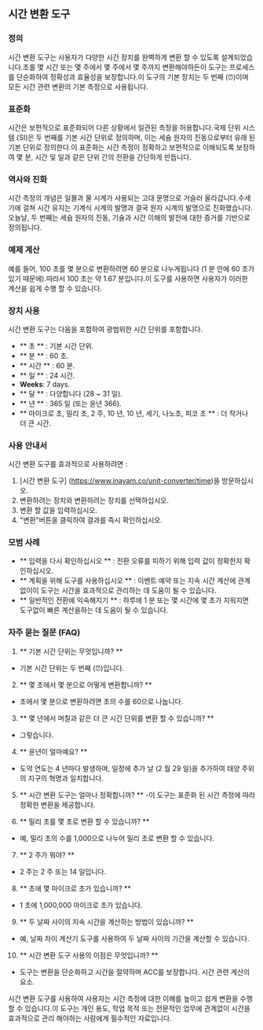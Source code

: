 ## 시간 변환 도구

### 정의
시간 변환 도구는 사용자가 다양한 시간 장치를 완벽하게 변환 할 수 있도록 설계되었습니다.초를 몇 시간 또는 몇 주에서 몇 주에서 몇 주까지 변환해야하든이 도구는 프로세스를 단순화하여 정확성과 효율성을 보장합니다.이 도구의 기본 장치는 두 번째 (⏰)이며 모든 시간 관련 변환의 기본 측정으로 사용됩니다.

### 표준화
시간은 보편적으로 표준화되어 다른 상황에서 일관된 측정을 허용합니다.국제 단위 시스템 (SI)은 두 번째를 기본 시간 단위로 정의하며, 이는 세슘 원자의 진동으로부터 유래 된 기본 단위로 정의한다.이 표준화는 시간 측정이 정확하고 보편적으로 이해되도록 보장하여 몇 분, 시간 및 일과 같은 단위 간의 전환을 간단하게 만듭니다.

### 역사와 진화
시간 측정의 개념은 일몰과 물 시계가 사용되는 고대 문명으로 거슬러 올라갑니다.수세기에 걸쳐 시간 유지는 기계식 시계의 발명과 결국 원자 시계의 발명으로 진화했습니다.오늘날, 두 번째는 세슘 원자의 진동, 기술과 시간 이해의 발전에 대한 증거를 기반으로 정의됩니다.

### 예제 계산
예를 들어, 100 초를 몇 분으로 변환하려면 60 분으로 나누게됩니다 (1 분 안에 60 초가 있기 때문에).따라서 100 초는 약 1.67 분입니다.이 도구를 사용하면 사용자가 이러한 계산을 쉽게 수행 할 수 있습니다.

### 장치 사용
시간 변환 도구는 다음을 포함하여 광범위한 시간 단위를 포함합니다.
- ** 초 ** : 기본 시간 단위.
- ** 분 ** : 60 초.
- ** 시간 ** : 60 분.
- ** 일 ** : 24 시간.
- **Weeks**: 7 days.
- ** 달 ** : 다양합니다 (28 ~ 31 일).
- ** 년 ** : 365 일 (또는 윤년 366).
- ** 마이크로 초, 밀리 초, 2 주, 10 년, 10 년, 세기, 나노초, 피코 초 ** : 더 작거나 더 큰 시간.

### 사용 안내서
시간 변환 도구를 효과적으로 사용하려면 :
1. [시간 변환 도구] (https://www.inayam.co/unit-converter/time)을 방문하십시오.
2. 변환하려는 장치와 변환하려는 장치를 선택하십시오.
3. 변환 할 값을 입력하십시오.
4. "변환"버튼을 클릭하여 결과를 즉시 확인하십시오.

### 모범 사례
- ** 입력을 다시 확인하십시오 ** : 전환 오류를 피하기 위해 입력 값이 정확한지 확인하십시오.
- ** 계획을 위해 도구를 사용하십시오 ** : 이벤트 예약 또는 지속 시간 계산에 관계 없이이 도구는 시간을 효과적으로 관리하는 데 도움이 될 수 있습니다.
- ** 일반적인 전환에 익숙해지기 ** : 하루에 1 분 또는 몇 시간에 몇 초가 지워지면 도구없이 빠른 계산을하는 데 도움이 될 수 있습니다.

### 자주 묻는 질문 (FAQ)

1. ** 기본 시간 단위는 무엇입니까? **
- 기본 시간 단위는 두 번째 (⏰)입니다.

2. ** 몇 초에서 몇 분으로 어떻게 변환합니까? **
- 초에서 몇 분으로 변환하려면 초의 수를 60으로 나눕니다.

3. ** 몇 년에서 며칠과 같은 더 큰 시간 단위를 변환 할 수 있습니까? **
- 그렇습니다.

4. ** 윤년이 얼마예요? **
- 도약 연도는 4 년마다 발생하며, 일정에 추가 날 (2 월 29 일)을 추가하여 태양 주위의 지구의 혁명과 일치합니다.

5. ** 시간 변환 도구는 얼마나 정확합니까? **
-이 도구는 표준화 된 시간 측정에 따라 정확한 변환을 제공합니다.

6. ** 밀리 초를 몇 초로 변환 할 수 있습니까? **
- 예, 밀리 초의 수를 1,000으로 나누어 밀리 초로 변환 할 수 있습니다.

7. ** 2 주가 뭐야? **
- 2 주는 2 주 또는 14 일입니다.

8. ** 초에 몇 마이크로 초가 있습니까? **
- 1 초에 1,000,000 마이크로 초가 있습니다.

9. ** 두 날짜 사이의 지속 시간을 계산하는 방법이 있습니까? **
- 예, 날짜 차이 계산기 도구를 사용하여 두 날짜 사이의 기간을 계산할 수 있습니다.

10. ** 시간 변환 도구 사용의 이점은 무엇입니까? **
- 도구는 변환을 단순화하고 시간을 절약하며 ACC를 보장합니다. 시간 관련 계산의 요소.

시간 변환 도구를 사용하여 사용자는 시간 측정에 대한 이해를 높이고 쉽게 변환을 수행 할 수 있습니다.이 도구는 개인 용도, 학업 목적 또는 전문적인 업무에 관계없이 시간을 효과적으로 관리 해야하는 사람에게 필수적인 자료입니다.